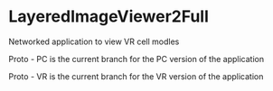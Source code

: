 # LayeredImageViewer2Full
Networked application to view VR cell modles

Proto - PC is the current branch for the PC version of the application

Proto - VR is the current branch for the VR version of the application 
